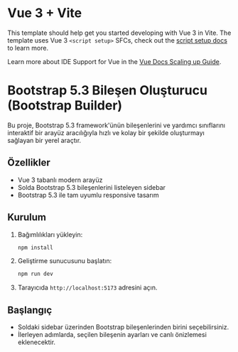 # Vue 3 + Vite

This template should help get you started developing with Vue 3 in Vite. The template uses Vue 3 `<script setup>` SFCs, check out the [script setup docs](https://v3.vuejs.org/api/sfc-script-setup.html#sfc-script-setup) to learn more.

Learn more about IDE Support for Vue in the [Vue Docs Scaling up Guide](https://vuejs.org/guide/scaling-up/tooling.html#ide-support).

# Bootstrap 5.3 Bileşen Oluşturucu (Bootstrap Builder)

Bu proje, Bootstrap 5.3 framework'ünün bileşenlerini ve yardımcı sınıflarını interaktif bir arayüz aracılığıyla hızlı ve kolay bir şekilde oluşturmayı sağlayan bir yerel araçtır.

## Özellikler
- Vue 3 tabanlı modern arayüz
- Solda Bootstrap 5.3 bileşenlerini listeleyen sidebar
- Bootstrap 5.3 ile tam uyumlu responsive tasarım

## Kurulum
1. Bağımlılıkları yükleyin:
   ```sh
   npm install
   ```
2. Geliştirme sunucusunu başlatın:
   ```sh
   npm run dev
   ```
3. Tarayıcıda `http://localhost:5173` adresini açın.

## Başlangıç
- Soldaki sidebar üzerinden Bootstrap bileşenlerinden birini seçebilirsiniz.
- İlerleyen adımlarda, seçilen bileşenin ayarları ve canlı önizlemesi eklenecektir.
